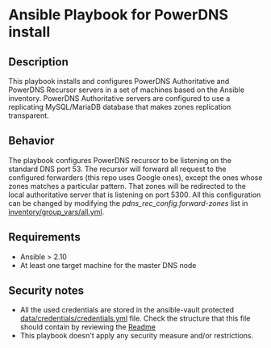 # Ansible Playbook for PowerDNS install

## Description
This playbook installs and configures PowerDNS Authoritative and PowerDNS Recursor servers in a set of machines based on the Ansible inventory.
PowerDNS Authoritative servers are configured to use a replicating MySQL/MariaDB database that makes zones replication transparent.

## Behavior
The playbook configures PowerDNS recursor to be listening on the standard DNS port 53. The recursor will forward all request to the configured forwarders (this repo uses Google ones), except the ones whose zones matches a particular pattern. That zones will be redirected to the local authoritative server that is listening on port 5300.
All this configuration can be changed by modifying the *pdns_rec_config.forward-zones* list in [inventory/group_vars/all.yml](inventory/group_vars/all.yml).

## Requirements
- Ansible >  2.10
- At least one target machine for the master DNS node

## Security notes
- All the used credentials are stored in the ansible-vault protected [data/credentials/credentials.yml](data/credentials/credentials.yml) file. Check the structure 
that this file should contain by reviewing the [Readme](data/credentials/README.md)
- This playbook doesn't apply any security measure and/or restrictions.

